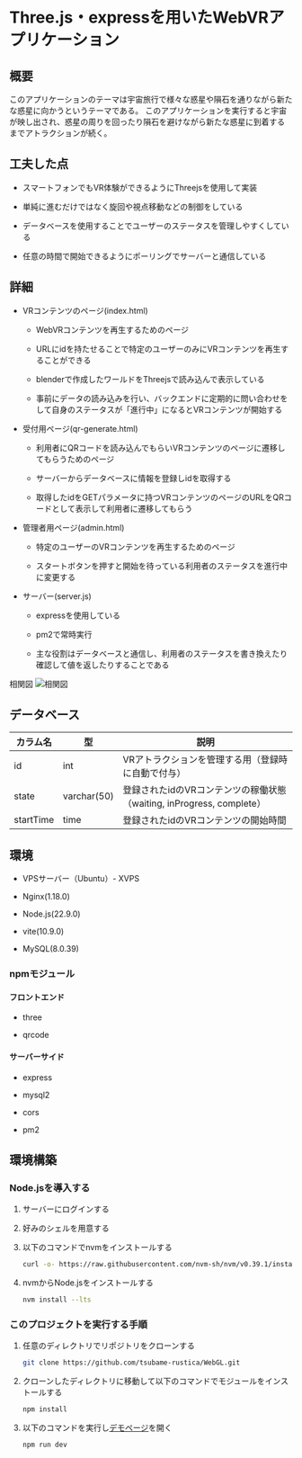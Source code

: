 # Three.js・expressを用いたWebVRアプリケーション

## 概要

   このアプリケーションのテーマは宇宙旅行で様々な惑星や隕石を通りながら新たな惑星に向かうというテーマである。
   このアプリケーションを実行すると宇宙が映し出され、惑星の周りを回ったり隕石を避けながら新たな惑星に到着するまでアトラクションが続く。

## 工夫した点

   - スマートフォンでもVR体験ができるようにThreejsを使用して実装
   
   - 単純に進むだけではなく旋回や視点移動などの制御をしている

   - データベースを使用することでユーザーのステータスを管理しやすくしている

   - 任意の時間で開始できるようにポーリングでサーバーと通信している


## 詳細
- VRコンテンツのページ(index.html)

   - WebVRコンテンツを再生するためのページ

   - URLにidを持たせることで特定のユーザーのみにVRコンテンツを再生することができる

   - blenderで作成したワールドをThreejsで読み込んで表示している

   - 事前にデータの読み込みを行い、バックエンドに定期的に問い合わせをして自身のステータスが「進行中」になるとVRコンテンツが開始する

- 受付用ページ(qr-generate.html)

   - 利用者にQRコードを読み込んでもらいVRコンテンツのページに遷移してもらうためのページ

   - サーバーからデータベースに情報を登録しidを取得する

   - 取得したidをGETパラメータに持つVRコンテンツのページのURLをQRコードとして表示して利用者に遷移してもらう

- 管理者用ページ(admin.html)

   - 特定のユーザーのVRコンテンツを再生するためのページ

   - スタートボタンを押すと開始を待っている利用者のステータスを進行中に変更する

- サーバー(server.js)

   - expressを使用している

   - pm2で常時実行

   - 主な役割はデータベースと通信し、利用者のステータスを書き換えたり確認して値を返したりすることである

相関図
   ![相関図](https://github.com/user-attachments/assets/881c67d4-b2f9-4a14-9ada-7a361a703772)


## データベース
|カラム名|型|説明|
|-----------|-----------|-|
|id         |int        |VRアトラクションを管理する用（登録時に自動で付与）|
|state      |varchar(50)|登録されたidのVRコンテンツの稼働状態（waiting, inProgress, complete）|
|startTime  |time       |登録されたidのVRコンテンツの開始時間|

## 環境

- VPSサーバー（Ubuntu）- XVPS

- Nginx(1.18.0)

- Node.js(22.9.0)

- vite(10.9.0)

- MySQL(8.0.39)

### npmモジュール
#### フロントエンド

- three

- qrcode

#### サーバーサイド

- express

- mysql2

- cors

- pm2

## 環境構築
### Node.jsを導入する

1. サーバーにログインする

2. 好みのシェルを用意する

3. 以下のコマンドでnvmをインストールする
   ```sh
   curl -o- https://raw.githubusercontent.com/nvm-sh/nvm/v0.39.1/install.sh | bash
   ```

4. nvmからNode.jsをインストールする
   ```sh
   nvm install --lts
   ```

### このプロジェクトを実行する手順
1. 任意のディレクトリでリポジトリをクローンする
   ```sh
   git clone https://github.com/tsubame-rustica/WebGL.git
   ```

2. クローンしたディレクトリに移動して以下のコマンドでモジュールをインストールする
   ```sh
   npm install
   ```

3. 以下のコマンドを実行し<ins>[デモページ](http://localhost:5173/demo.html)</ins>を開く
   ```sh
   npm run dev
   ```
